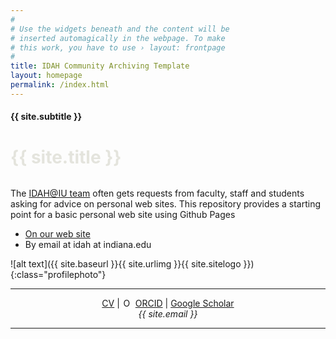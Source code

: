 ```yaml
---
#
# Use the widgets beneath and the content will be
# inserted automagically in the webpage. To make
# this work, you have to use › layout: frontpage
#
title: IDAH Community Archiving Template
layout: homepage
permalink: /index.html
---
```


<div class="teal">
<div class="grid-container">
<h4 class="center">{{ site.subtitle }}</h4>
<h1 class="center subheadline" style="color: #e4e4dd; padding-bottom: .5em;">{{ site.title }}</h1>
</div>
</div>

<div class="grid-container">
<div class="grid-x grid-padding-x align-middle">
<div class="cell medium-8 align-right small-order-2 medium-order-1 large-order-1 align-middle" markdown="1" >

The [IDAH@IU team](https://idah.indiana.edu) often gets requests from faculty, staff and students asking for advice on personal web sites. This repository provides a starting point for a basic personal web site using Github Pages

- [On our web site](https://idah.indiana.edu)
- By email at idah at indiana.edu
</div>
<div class="cell medium-4 align-left small-order-1 medium-order-2 large-order-2" markdown="1" >

![alt text]({{ site.baseurl }}{{ site.urlimg }}{{ site.sitelogo }}){:class="profilephoto"}

<div class="address">
  	<hr> <p style="text-align:center"><a href="https://www.dropbox.com/s/r4csdi8l3nw2w6m/Kalani%20Craig%20CV.pdf?dl=0" target="_blank" rel="noopener noreferrer">CV</a> | <a itemprop="sameAs" content="https://orcid.org/{{ site.orcid }}" href="https://orcid.org/{{ site.orcid }}" target="orcid.widget" rel="noopener noreferrer" style="vertical-align:top;" target="_blank"><img src="https://orcid.org/sites/default/files/images/orcid_16x16.png" style="width:1em;margin-right:.5em;" alt="ORCID iD icon">ORCID</a> | <a href="https://scholar.google.com/citations?user={{ site.googlescholar }}&hl=en">Google Scholar</a><br><em>{{ site.email }}</em></p><hr>
</div>

</div>
</div>
</div>
<!--
CARD FEATURES
<div class="alabaster">
	<div class="grid-container">
		<div class="grid-x grid-padding-x">
		  <div class="cell small-12 flex-container flex-dir-column large-flex-dir-row">
			<div class="callout primary flex-child-auto">Net.Create, a network analysis data-management and visualization tool, values the importance of interpretation, sourcing, and flexible taxonomy equally with network statistics; this emphasis balances humanities and network-analysis concerns for historians engaging in network analysis.</div>
			<div class="callout primary flex-child-auto">Minimal-computing platforms for History Harvests and community archiving emphasize the historiographic value of equitable citation and labor practices and support broad access to digital-history projects.</div>
			<div class="callout primary flex-child-shrink large-flex-child-auto">Auto on Large</div>
		  </div>
		</div>
	</div>
</div>
-->